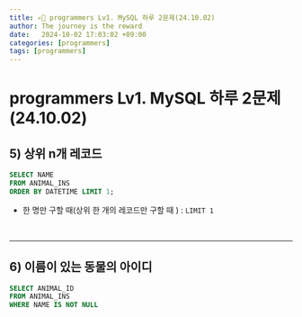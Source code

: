 ```yaml
---
title: ✍🏻 programmers Lv1. MySQL 하루 2문제(24.10.02)
author: The journey is the reward
date:   2024-10-02 17:03:02 +09:00
categories: [programmers]
tags: [programmers]
---
```


# programmers Lv1. MySQL 하루 2문제(24.10.02)

## 5) 상위 n개 레코드

```sql
SELECT NAME
FROM ANIMAL_INS
ORDER BY DATETIME LIMIT 1;
``` 
- 한 명만 구할 때(상위 한 개의 레코드만 구할 때 ) : `LIMIT 1`


<br>

---

## 6) 이름이 있는 동물의 아이디

```sql
SELECT ANIMAL_ID
FROM ANIMAL_INS
WHERE NAME IS NOT NULL
```
